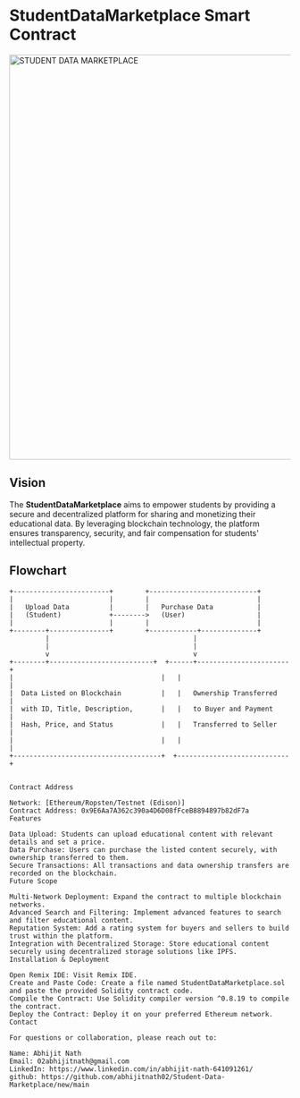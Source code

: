 # StudentDataMarketplace Smart Contract

<img width="724" alt="STUDENT DATA MARKETPLACE" src="https://github.com/user-attachments/assets/37178c77-cd1a-4dc1-ba83-b8f8682a5cbf">

## Vision

The **StudentDataMarketplace** aims to empower students by providing a secure and decentralized platform for sharing and monetizing their educational data. By leveraging blockchain technology, the platform ensures transparency, security, and fair compensation for students' intellectual property.

## Flowchart

```plaintext
+------------------------+        +---------------------------+
|                        |        |                           |
|   Upload Data          |        |   Purchase Data           |
|   (Student)            +-------->   (User)                  |
|                        |        |                           |
+--------+---------------+        +------------+--------------+
         |                                    |
         |                                    |
         v                                    v
+--------+--------------------------+  +------+-----------------------+
|                                     |   |                           |
|  Data Listed on Blockchain          |   |   Ownership Transferred   |
|  with ID, Title, Description,       |   |   to Buyer and Payment    |
|  Hash, Price, and Status            |   |   Transferred to Seller   |
|                                     |   |                           |
+-------------------------------------+  +----------------------------+


Contract Address

Network: [Ethereum/Ropsten/Testnet (Edison)]
Contract Address: 0x9E6Aa7A362c390a4D6D08fFceB8894897b82dF7a
Features

Data Upload: Students can upload educational content with relevant details and set a price.
Data Purchase: Users can purchase the listed content securely, with ownership transferred to them.
Secure Transactions: All transactions and data ownership transfers are recorded on the blockchain.
Future Scope

Multi-Network Deployment: Expand the contract to multiple blockchain networks.
Advanced Search and Filtering: Implement advanced features to search and filter educational content.
Reputation System: Add a rating system for buyers and sellers to build trust within the platform.
Integration with Decentralized Storage: Store educational content securely using decentralized storage solutions like IPFS.
Installation & Deployment

Open Remix IDE: Visit Remix IDE.
Create and Paste Code: Create a file named StudentDataMarketplace.sol and paste the provided Solidity contract code.
Compile the Contract: Use Solidity compiler version ^0.8.19 to compile the contract.
Deploy the Contract: Deploy it on your preferred Ethereum network.
Contact

For questions or collaboration, please reach out to:

Name: Abhijit Nath
Email: 02abhijitnath@gmail.com
LinkedIn: https://www.linkedin.com/in/abhijit-nath-641091261/
github: https://github.com/abhijitnath02/Student-Data-Marketplace/new/main
